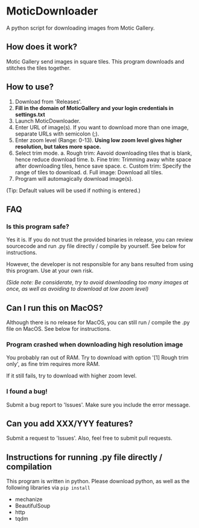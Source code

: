 # MoticDownloader
A python script for downloading images from Motic Gallery.

## How does it work?
Motic Gallery send images in square tiles. This program downloads and stitches the tiles together.

## How to use?
1. Download from 'Releases'.
2. **Fill in the domain of MoticGallery and your login credentials in settings.txt**
3. Launch MoticDownloader.
4. Enter URL of image(s). If you want to download more than one image, separate URLs with semicolon (;).
5. Enter zoom level (Range: 0-13). **Using low zoom level gives higher resolution, but takes more space.**
6. Select trim mode.
  a. Rough trim: Aavoid downloading tiles that is blank, hence reduce download time.
  b. Fine trim: Trimming away white space after downloading tiles, hence save space.
  c. Custom trim: Specify the range of tiles to download.
  d. Full image: Download all tiles.
7. Program will automagically download image(s).

(Tip: Default values will be used if nothing is entered.)

## FAQ
### Is this program safe?
Yes it is. If you do not trust the provided binaries in release, you can review sourcecode and run .py file directly / compile by yourself. See below for instructions.

However, the developer is not responsible for any bans resulted from using this program. Use at your own risk.

_(Side note: Be considerate, try to avoid downloading too many images at once, as well as avoiding to download at low zoom level)_

## Can I run this on MacOS?
Although there is no release for MacOS, you can still run / compile the .py file on MacOS. See below for instructions.

### Program crashed when downloading high resolution image
You probably ran out of RAM. Try to download with option '\[1] Rough trim only', as fine trim requires more RAM.

If it still fails, try to download with higher zoom level.

### I found a bug!
Submit a bug report to 'Issues'. Make sure you include the error message.

## Can you add XXX/YYY features?
Submit a request to 'Issues'. Also, feel free to submit pull requests.

## Instructions for running .py file directly / compilation
This program is written in python. Please download python, as well as the following libraries via <code>pip install</code>
 - mechanize
 - BeautifulSoup
 - http
 - tqdm
